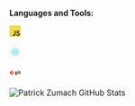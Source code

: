 <!-- <h3 title="hehehe"> Hi there! 👋</h3> -->

<!--
<a href="https://www.linkedin.com/in/patrick-zumach-808222242/">
  <img align="left" alt="Zamran's LinkdeIn" width="24px" src="https://cdn.jsdelivr.net/npm/simple-icons@v3/icons/linkedin.svg" />
</a>
<a href="https://www.instagram.com/zamranxd/](https://www.instagram.com/patrickzumach/">
  <img align="left" alt="Zamran's Instagram" width="24px" src="https://cdn.jsdelivr.net/npm/simple-icons@v3/icons/instagram.svg" />
</a>
<a href="https://www.facebook.com/ZamranxD](https://www.facebook.com/patrick.zumach.5">
  <img align="left" alt="Zamran's Instagram" width="24px" src="https://cdn.jsdelivr.net/npm/simple-icons@v3/icons/facebook.svg" />
</a>
<br>
<br>
<img src="https://komarev.com/ghpvc/?username=zumachxd&color=blueviolet">
<br />
<br />

Coé, eu sou **Patrick Zumach T.**, sou **Estudantem da da Trybe, e futuro desenvolvedor Full-stack** 🚀.

  <img align="right" alt="GIF" src="https://i.pinimg.com/originals/e4/26/70/e426702edf874b181aced1e2fa5c6cde.gif" />

**Sobre Mim!**


- 🌱 Atualmente sou um "aprendedor" de coisas, adoro aprender. 
- 🤔 Meus interesses são programar e aprender sobre, alem de jogos, animes, e academia  xD
- 💼 Sou formado em pedagogia.
- 💬 Me chame pra conversar sobre qualquer coisa !
- 📫 Meu Email: [patrickz.t@outlook.com].
-->


**Languages and Tools:**  



<code><img height="20" src="https://raw.githubusercontent.com/github/explore/80688e429a7d4ef2fca1e82350fe8e3517d3494d/topics/javascript/javascript.png"></code>

<code><img height="20" src="https://raw.githubusercontent.com/github/explore/80688e429a7d4ef2fca1e82350fe8e3517d3494d/topics/react/react.png"></code>




<code><img height="20" src="https://raw.githubusercontent.com/github/explore/80688e429a7d4ef2fca1e82350fe8e3517d3494d/topics/git/git.png"></code>


<img src="https://github-readme-stats.vercel.app/api?username=zumachxd&show_icons=true&hide_border=true&count_private=true&theme=shades-of-purple&icon_color=fad000" alt=" Patrick Zumach GitHub Stats">


